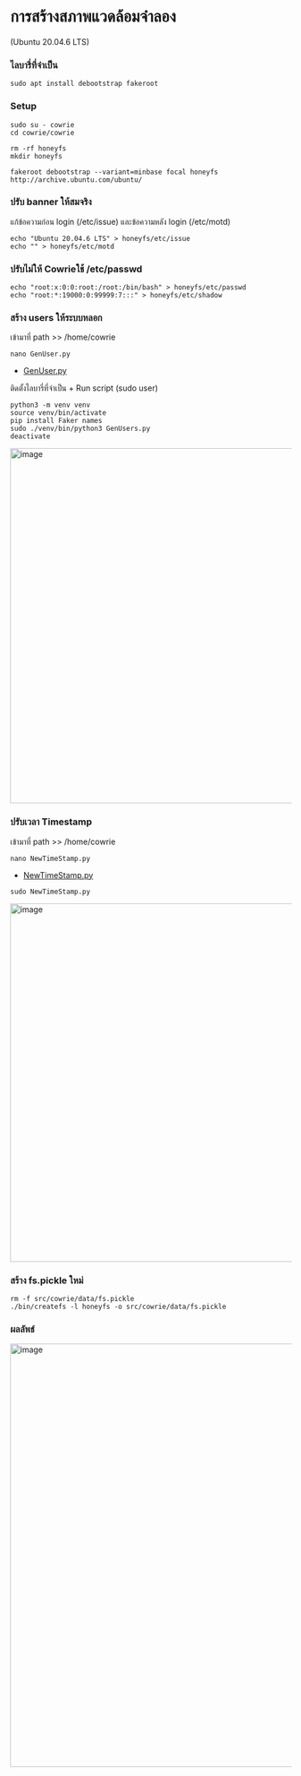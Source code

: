 # การสร้างสภาพแวดล้อมจำลอง 
(Ubuntu 20.04.6 LTS)
### ไลบารี่ที่จำเป็น
```
sudo apt install debootstrap fakeroot
```
### Setup
```
sudo su - cowrie
cd cowrie/cowrie
```
```
rm -rf honeyfs
mkdir honeyfs
```
```
fakeroot debootstrap --variant=minbase focal honeyfs http://archive.ubuntu.com/ubuntu/
```

### ปรับ banner ให้สมจริง
แก้ข้อความก่อน login (/etc/issue) และข้อความหลัง login (/etc/motd)
```
echo "Ubuntu 20.04.6 LTS" > honeyfs/etc/issue
echo "" > honeyfs/etc/motd
```

### ปรับไม่ให้ Cowrieใช้ /etc/passwd 
```
echo "root:x:0:0:root:/root:/bin/bash" > honeyfs/etc/passwd
echo "root:*:19000:0:99999:7:::" > honeyfs/etc/shadow
```

### สร้าง users ให้ระบบหลอก
เข้ามาที่ path >> /home/cowrie
```
nano GenUser.py
```
* [GenUser.py](/Plugin/Cowrie/script/GenUsers.py)

ติดตั้งไลบารี่ที่จำเป็น + Run script (sudo user) 
```
python3 -m venv venv
source venv/bin/activate
pip install Faker names
sudo ./venv/bin/python3 GenUsers.py
deactivate
```
<img width="1043" height="634" alt="image" src="https://github.com/user-attachments/assets/9c762698-332e-4ae3-b6fe-6685e009ef69" />

### ปรับเวลา Timestamp
เข้ามาที่ path >> /home/cowrie
```
nano NewTimeStamp.py
```
* [NewTimeStamp.py](/Plugin/Cowrie/script/NewTimeStamp.py)
```
sudo NewTimeStamp.py
```
<img width="1040" height="640" alt="image" src="https://github.com/user-attachments/assets/8fc08c8d-708e-4a34-8db7-416173cc0426" />

### สร้าง fs.pickle ใหม่
```
rm -f src/cowrie/data/fs.pickle
./bin/createfs -l honeyfs -o src/cowrie/data/fs.pickle
```
### ผลลัพธ์
<img width="1047" height="756" alt="image" src="https://github.com/user-attachments/assets/cdadff52-3bd2-4378-85f2-3fbcb1ce4c09" />


